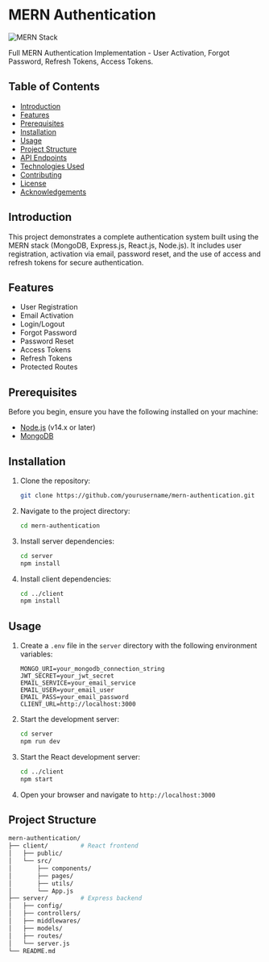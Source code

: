 # MERN Authentication

![MERN Stack](https://img.shields.io/badge/MERN-Stack-green)

Full MERN Authentication Implementation - User Activation, Forgot Password, Refresh Tokens, Access Tokens.

## Table of Contents

- [Introduction](#introduction)
- [Features](#features)
- [Prerequisites](#prerequisites)
- [Installation](#installation)
- [Usage](#usage)
- [Project Structure](#project-structure)
- [API Endpoints](#api-endpoints)
- [Technologies Used](#technologies-used)
- [Contributing](#contributing)
- [License](#license)
- [Acknowledgements](#acknowledgements)

## Introduction

This project demonstrates a complete authentication system built using the MERN stack (MongoDB, Express.js, React.js, Node.js). It includes user registration, activation via email, password reset, and the use of access and refresh tokens for secure authentication.

## Features

- User Registration
- Email Activation
- Login/Logout
- Forgot Password
- Password Reset
- Access Tokens
- Refresh Tokens
- Protected Routes

## Prerequisites

Before you begin, ensure you have the following installed on your machine:

- [Node.js](https://nodejs.org/) (v14.x or later)
- [MongoDB](https://www.mongodb.com/)

## Installation

1. Clone the repository:

    ```bash
    git clone https://github.com/yourusername/mern-authentication.git
    ```

2. Navigate to the project directory:

    ```bash
    cd mern-authentication
    ```

3. Install server dependencies:

    ```bash
    cd server
    npm install
    ```

4. Install client dependencies:

    ```bash
    cd ../client
    npm install
    ```

## Usage

1. Create a `.env` file in the `server` directory with the following environment variables:

    ```env
    MONGO_URI=your_mongodb_connection_string
    JWT_SECRET=your_jwt_secret
    EMAIL_SERVICE=your_email_service
    EMAIL_USER=your_email_user
    EMAIL_PASS=your_email_password
    CLIENT_URL=http://localhost:3000
    ```

2. Start the development server:

    ```bash
    cd server
    npm run dev
    ```

3. Start the React development server:

    ```bash
    cd ../client
    npm start
    ```

4. Open your browser and navigate to `http://localhost:3000`

## Project Structure

```bash
mern-authentication/
├── client/         # React frontend
│   ├── public/
│   └── src/
│       ├── components/
│       ├── pages/
│       ├── utils/
│       └── App.js
├── server/         # Express backend
│   ├── config/
│   ├── controllers/
│   ├── middlewares/
│   ├── models/
│   ├── routes/
│   └── server.js
└── README.md
